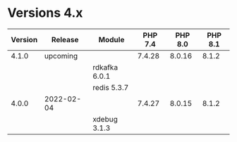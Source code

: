 <!-- markdownlint-disable MD013 -->
# Versions 4.x

| Version | Release    | Module            | PHP 7.4 | PHP 8.0 | PHP 8.1 |
|---------|------------|-------------------|---------|---------|---------|
| 4.1.0   | upcoming   |                   |  7.4.28 |  8.0.16 |  8.1.2  |
|         |            | rdkafka 6.0.1     |         |         |         |
|         |            | redis 5.3.7       |         |         |         |
| 4.0.0   | 2022-02-04 |                   |  7.4.27 |  8.0.15 |  8.1.2  |
|         |            | xdebug 3.1.3      |         |         |         |
